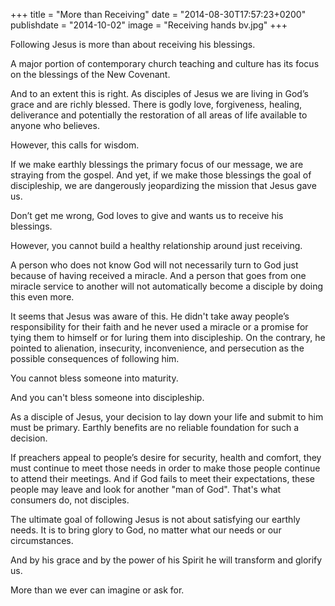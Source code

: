 +++
title = "More than Receiving"
date = "2014-08-30T17:57:23+0200"
publishdate = "2014-10-02"
image = "Receiving hands bv.jpg"
+++

Following Jesus is more than about receiving his blessings.

A major portion of contemporary church teaching and culture has its focus on the blessings of the New Covenant.

And to an extent this is right. As disciples of Jesus we are living in God’s grace and are richly blessed. There is godly love, forgiveness, healing, deliverance and potentially the restoration of all areas of life available to anyone who believes.

However, this calls for wisdom.

If we make earthly blessings the primary focus of our message, we are straying from the gospel. And yet, if we make those blessings the goal of discipleship, we are dangerously jeopardizing the mission that Jesus gave us.

Don’t get me wrong, God loves to give and wants us to receive his blessings.

However, you cannot build a healthy relationship around just receiving.

A person who does not know God will not necessarily turn to God just because of having received a miracle. And a person that goes from one miracle service to another will not automatically become a disciple by doing this even more.

It seems that Jesus was aware of this. He didn't take away people’s responsibility for their faith and he never used a miracle or a promise for tying them to himself or for luring them into discipleship. On the contrary, he pointed to alienation, insecurity, inconvenience, and persecution as the possible consequences of following him.

You cannot bless someone into maturity.

And you can't bless someone into discipleship.

As a disciple of Jesus, your decision to lay down your life and submit to him must be primary. Earthly benefits are no reliable foundation for such a decision.

If preachers appeal to people’s desire for security, health and comfort, they must continue to meet those needs in order to make those people continue to attend their meetings. And if God fails to meet their expectations, these people may leave and look for another "man of God". That's what consumers do, not disciples.

The ultimate goal of following Jesus is not about satisfying our earthly needs. It is to bring glory to God, no matter what our needs or our circumstances.

And by his grace and by the power of his Spirit he will transform and glorify us.

More than we ever can imagine or ask for.
